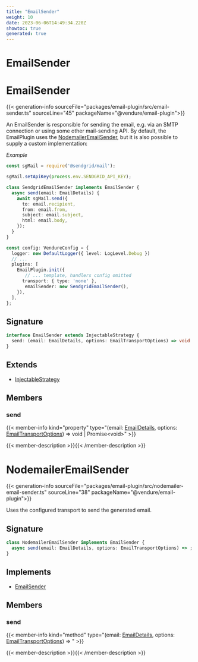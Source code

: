 ```yaml
---
title: "EmailSender"
weight: 10
date: 2023-06-06T14:49:34.220Z
showtoc: true
generated: true
---
```

<!-- This file was generated from the Vendure source. Do not modify. Instead, re-run the "docs:build" script -->

# EmailSender
<div class="symbol">


# EmailSender

{{< generation-info sourceFile="packages/email-plugin/src/email-sender.ts" sourceLine="45" packageName="@vendure/email-plugin">}}

An EmailSender is responsible for sending the email, e.g. via an SMTP connection
or using some other mail-sending API. By default, the EmailPlugin uses the
<a href='/typescript-api/core-plugins/email-plugin/email-sender#nodemaileremailsender'>NodemailerEmailSender</a>, but it is also possible to supply a custom implementation:

*Example*

```TypeScript
const sgMail = require('@sendgrid/mail');

sgMail.setApiKey(process.env.SENDGRID_API_KEY);

class SendgridEmailSender implements EmailSender {
  async send(email: EmailDetails) {
    await sgMail.send({
      to: email.recipient,
      from: email.from,
      subject: email.subject,
      html: email.body,
    });
  }
}

const config: VendureConfig = {
  logger: new DefaultLogger({ level: LogLevel.Debug })
  // ...
  plugins: [
    EmailPlugin.init({
       // ... template, handlers config omitted
      transport: { type: 'none' },
       emailSender: new SendgridEmailSender(),
    }),
  ],
};
```

## Signature

```TypeScript
interface EmailSender extends InjectableStrategy {
  send: (email: EmailDetails, options: EmailTransportOptions) => void | Promise<void>;
}
```
## Extends

 * <a href='/typescript-api/common/injectable-strategy#injectablestrategy'>InjectableStrategy</a>


## Members

### send

{{< member-info kind="property" type="(email: <a href='/typescript-api/core-plugins/email-plugin/email-plugin-types#emaildetails'>EmailDetails</a>, options: <a href='/typescript-api/core-plugins/email-plugin/transport-options#emailtransportoptions'>EmailTransportOptions</a>) =&#62; void | Promise&#60;void&#62;"  >}}

{{< member-description >}}{{< /member-description >}}


</div>
<div class="symbol">


# NodemailerEmailSender

{{< generation-info sourceFile="packages/email-plugin/src/nodemailer-email-sender.ts" sourceLine="38" packageName="@vendure/email-plugin">}}

Uses the configured transport to send the generated email.

## Signature

```TypeScript
class NodemailerEmailSender implements EmailSender {
  async send(email: EmailDetails, options: EmailTransportOptions) => ;
}
```
## Implements

 * <a href='/typescript-api/core-plugins/email-plugin/email-sender#emailsender'>EmailSender</a>


## Members

### send

{{< member-info kind="method" type="(email: <a href='/typescript-api/core-plugins/email-plugin/email-plugin-types#emaildetails'>EmailDetails</a>, options: <a href='/typescript-api/core-plugins/email-plugin/transport-options#emailtransportoptions'>EmailTransportOptions</a>) => "  >}}

{{< member-description >}}{{< /member-description >}}


</div>
